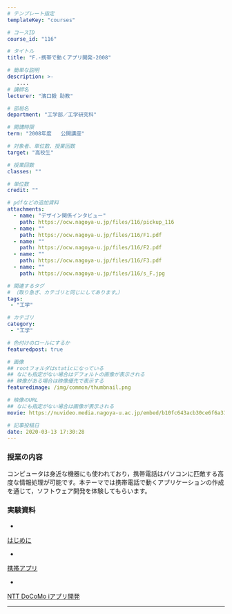 ```yaml
---
# テンプレート指定
templateKey: "courses"

# コースID
course_id: "116"

# タイトル
title: "F.-携帯で動くアプリ開発-2008"

# 簡単な説明
description: >-
   ....
# 講師名
lecturer: "濱口毅 助教"

# 部局名
department: "工学部／工学研究科"

# 開講時限
term: "2008年度	公開講座"

# 対象者、単位数、授業回数
target: "高校生"

# 授業回数
classes: ""

# 単位数
credit: ""

# pdfなどの追加資料
attachments:
  - name: "デザイン関係インタビュー" 
    path: https://ocw.nagoya-u.jp/files/116/pickup_116
  - name: "" 
    path: https://ocw.nagoya-u.jp/files/116/F1.pdf
  - name: "" 
    path: https://ocw.nagoya-u.jp/files/116/F2.pdf
  - name: "" 
    path: https://ocw.nagoya-u.jp/files/116/F3.pdf
  - name: "" 
    path: https://ocw.nagoya-u.jp/files/116/s_F.jpg

# 関連するタグ
# （取り急ぎ、カテゴリと同じにしてあります。）
tags:
 - "工学"

# カテゴリ
category:
 - "工学"

# 色付けのロールにするか
featuredpost: true

# 画像
## rootフォルダはstaticになっている
## なにも指定がない場合はデフォルトの画像が表示される
## 映像がある場合は映像優先で表示する
featuredimage: /img/common/thumbnail.png

# 映像のURL
## なにも指定がない場合は画像が表示される
movie: https://nuvideo.media.nagoya-u.ac.jp/embed/b10fc643acb30ce6f6a311a23446b48696813577

# 記事投稿日
date: 2020-03-13 17:30:28
---
```


### 授業の内容

コンピュータは身近な機器にも使われており，携帯電話はパソコンに匹敵する高度な情報処理が可能です。本テーマでは携帯電話で動くアプリケーションの作成を通じて，ソフトウェア開発を体験してもらいます。














### 実験資料


-
[はじめに](https://ocw.nagoya-u.jp/files/116/F1.pdf) 



-
[携帯アプリ](https://ocw.nagoya-u.jp/files/116/F2.pdf) 



-
[NTT DoCoMo iアプリ開発](https://ocw.nagoya-u.jp/files/116/F3.pdf) 












-----